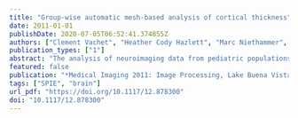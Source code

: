 ```yaml
---
title: "Group-wise automatic mesh-based analysis of cortical thickness"
date: 2011-01-01
publishDate: 2020-07-05T06:52:41.374855Z
authors: ["Clement Vachet", "Heather Cody Hazlett", "Marc Niethammer", "Ipek Oguz", "Joshua E. Cates", "Ross T. Whitaker", "Joseph Piven", "Martin Styner"]
publication_types: ["1"]
abstract: "The analysis of neuroimaging data from pediatric populations presents several challenges. There are normal variations in brain shape from infancy to adulthood and normal developmental changes related to tissue maturation. Measurement of cortical thickness is one important way to analyze such developmental tissue changes. We developed a novel framework that allows group-wise automatic mesh-based analysis of cortical thickness. Our approach is divided into four main parts. First an individual pre-processing pipeline is applied on each subject to create genus-zero inflated white matter cortical surfaces with cortical thickness measurements. The second part performs an entropy-based group-wise shape correspondence on these meshes using a particle system, which establishes a trade-off between an even sampling of the cortical surfaces and the similarity of corresponding points across the population using sulcal depth information and spatial proximity. A novel automatic initial particle sampling is performed using a matched 98-lobe parcellation map prior to a particle-splitting phase. Third, corresponding re-sampled surfaces are computed with interpolated cortical thickness measurements, which are finally analyzed via a statistical vertex-wise analysis module. This framework consists of a pipeline of automated 3D Slicer compatible modules. It has been tested on a small pediatric dataset and incorporated in an open-source C++ based high-level module called GAMBIT. GAMBIT's setup allows efficient batch processing, grid computing and quality control. The current research focuses on the use of an average template for correspondence and surface re-sampling, as well as thorough validation of the framework and its application to clinical pediatric studies."
featured: false
publication: "*Medical Imaging 2011: Image Processing, Lake Buena Vista, Florida, USA, February 14-16, 2011*"
tags: ["SPIE", "brain"]
url_pdf: "https://doi.org/10.1117/12.878300"
doi: "10.1117/12.878300"
---
```


